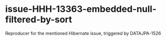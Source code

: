 # issue-HHH-13363-embedded-null-filtered-by-sort
Reproducer for the mentioned Hibernate issue, triggered by DATAJPA-1526
